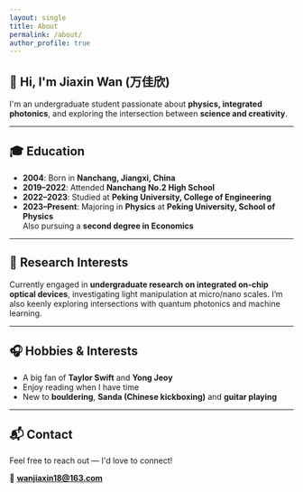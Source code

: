 ```yaml
---
layout: single
title: About
permalink: /about/
author_profile: true
---
```


## 👋 Hi, I'm Jiaxin Wan (万佳欣)

I'm an undergraduate student passionate about **physics, integrated photonics**, and exploring the intersection between **science and creativity**.

---

## 🎓 Education

- **2004**: Born in **Nanchang, Jiangxi, China**
- **2019–2022**: Attended **Nanchang No.2 High School**
- **2022–2023**: Studied at **Peking University, College of Engineering**
- **2023–Present**: Majoring in **Physics** at **Peking University, School of Physics**  
  Also pursuing a **second degree in Economics**

---

## 🔬 Research Interests

Currently engaged in **undergraduate research on integrated on-chip optical devices**, investigating light manipulation at micro/nano scales. I’m also keenly exploring intersections with quantum photonics and machine learning.

---

## 🎧 Hobbies & Interests

- A big fan of **Taylor Swift** and **Yong Jeoy**
- Enjoy reading when I have time
- New to **bouldering**,  **Sanda (Chinese kickboxing)** and **guitar playing**

---

## 📬 Contact

Feel free to reach out — I'd love to connect!

📧 **wanjiaxin18@163.com**
